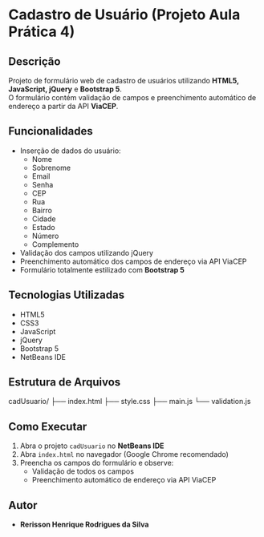 # Cadastro de Usuário (Projeto Aula Prática 4)

## Descrição
Projeto de formulário web de cadastro de usuários utilizando **HTML5, JavaScript, jQuery** e **Bootstrap 5**.  
O formulário contém validação de campos e preenchimento automático de endereço a partir da API **ViaCEP**.

## Funcionalidades
- Inserção de dados do usuário:
  - Nome
  - Sobrenome
  - Email
  - Senha
  - CEP
  - Rua
  - Bairro
  - Cidade
  - Estado
  - Número
  - Complemento
- Validação dos campos utilizando jQuery
- Preenchimento automático dos campos de endereço via API ViaCEP
- Formulário totalmente estilizado com **Bootstrap 5**

## Tecnologias Utilizadas
- HTML5
- CSS3
- JavaScript
- jQuery
- Bootstrap 5
- NetBeans IDE

## Estrutura de Arquivos
cadUsuario/
├── index.html
├── style.css
├── main.js
└── validation.js

## Como Executar
1. Abra o projeto `cadUsuario` no **NetBeans IDE**  
2. Abra `index.html` no navegador (Google Chrome recomendado)  
3. Preencha os campos do formulário e observe:
   - Validação de todos os campos
   - Preenchimento automático de endereço via API ViaCEP

## Autor
- **Rerisson Henrique Rodrigues da Silva**
